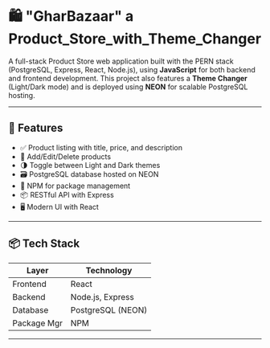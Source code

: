 # 🛍️ "GharBazaar" a Product_Store_with_Theme_Changer

A full-stack Product Store web application built with the PERN stack (PostgreSQL, Express, React, Node.js), using **JavaScript** for both backend and frontend development. This project also features a **Theme Changer** (Light/Dark mode) and is deployed using **NEON** for scalable PostgreSQL hosting.

---

## 🚀 Features

- ✅ Product listing with title, price, and description
- 🛒 Add/Edit/Delete products
- 🌗 Toggle between Light and Dark themes
- 🗃️ PostgreSQL database hosted on NEON
- 🔧 NPM for package management
- 📦 RESTful API with Express
- 🖥️ Modern UI with React

---

## 📦 Tech Stack

| Layer        | Technology              |
|--------------|--------------------------|
| Frontend     | React        |
| Backend      | Node.js, Express |
| Database     | PostgreSQL (NEON)        |
| Package Mgr  | NPM                      |

---